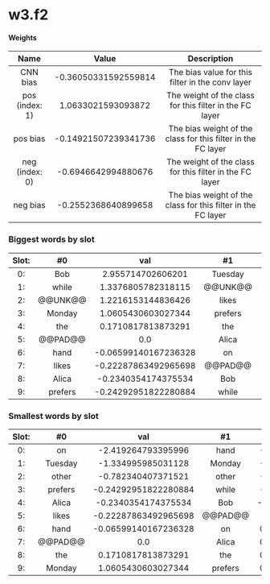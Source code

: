 # w3.f2
#### Weights
Name | Value | Description
:--: | :--: | :--:
CNN bias | -0.36050331592559814 | The bias value for this filter in the conv layer
pos (index: 1) | 1.0633021593093872| The weight of the class for this filter in the FC layer
pos bias | -0.14921507239341736| The bias weight of the class for this filter in the FC layer
neg (index: 0) | -0.6946642994880676| The weight of the class for this filter in the FC layer
neg bias | -0.2552368640899658| The bias weight of the class for this filter in the FC layer
### Biggest words by slot
Slot: |#0 | val | #1 | val | #2 | val
:--: | :--: | :--: | :--: | :--: | :--: | :--:
0: | Bob | 2.955714702606201 | Tuesday | 1.8315507173538208 | Bob | 4.095049858093262
1: | while | 1.3376805782318115 | @@UNK@@ | 0.5083411335945129 | while | 3.0872230529785156
2: | @@UNK@@ | 1.2216153144836426 | likes | 0.2431262582540512 | hand | 1.8490303754806519
3: | Monday | 1.0605430603027344 | prefers | 0.23188906908035278 | @@UNK@@ | 1.760697841644287
4: | the | 0.1710817813873291 | the | 0.21327757835388184 | Monday | 1.5601558685302734
5: | @@PAD@@ | 0.0 | Alica | 0.13972148299217224 | the | 0.15794408321380615
6: | hand | -0.06599140167236328 | on | 0.10278749465942383 | prefers | 0.13434287905693054
7: | likes | -0.22287863492965698 | @@PAD@@ | 0.0 | @@PAD@@ | 0.0
8: | Alica | -0.2340354174375534 | Bob | -0.47057729959487915 | Alica | -0.17581292986869812
9: | prefers | -0.24292951822280884 | while | -0.5488203763961792 | other | -0.5824235677719116
### Smallest words by slot
Slot: |#0 | val | #1 | val | #2 | val
:--: | :--: | :--: | :--: | :--: | :--: | :--:
0: | on | -2.419264793395996 | hand | -2.6018478870391846 | on | -3.169552803039551
1: | Tuesday | -1.334995985031128 | Monday | -1.2842437028884888 | Tuesday | -2.376720428466797
2: | other | -0.782340407371521 | other | -0.7466244697570801 | likes | -1.6313810348510742
3: | prefers | -0.24292951822280884 | while | -0.5488203763961792 | other | -0.5824235677719116
4: | Alica | -0.2340354174375534 | Bob | -0.47057729959487915 | Alica | -0.17581292986869812
5: | likes | -0.22287863492965698 | @@PAD@@ | 0.0 | @@PAD@@ | 0.0
6: | hand | -0.06599140167236328 | on | 0.10278749465942383 | prefers | 0.13434287905693054
7: | @@PAD@@ | 0.0 | Alica | 0.13972148299217224 | the | 0.15794408321380615
8: | the | 0.1710817813873291 | the | 0.21327757835388184 | Monday | 1.5601558685302734
9: | Monday | 1.0605430603027344 | prefers | 0.23188906908035278 | @@UNK@@ | 1.760697841644287
